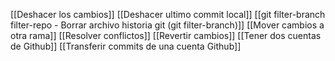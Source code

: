 [[Deshacer los cambios]]
[[Deshacer ultimo commit local]]
[[git filter-branch filter-repo - Borrar archivo historia git (git filter-branch)]]
[[Mover cambios a otra rama]]
[[Resolver conflictos]]
[[Revertir cambios]]
[[Tener dos cuentas de Github]]
[[Transferir commits de una cuenta Github]]
